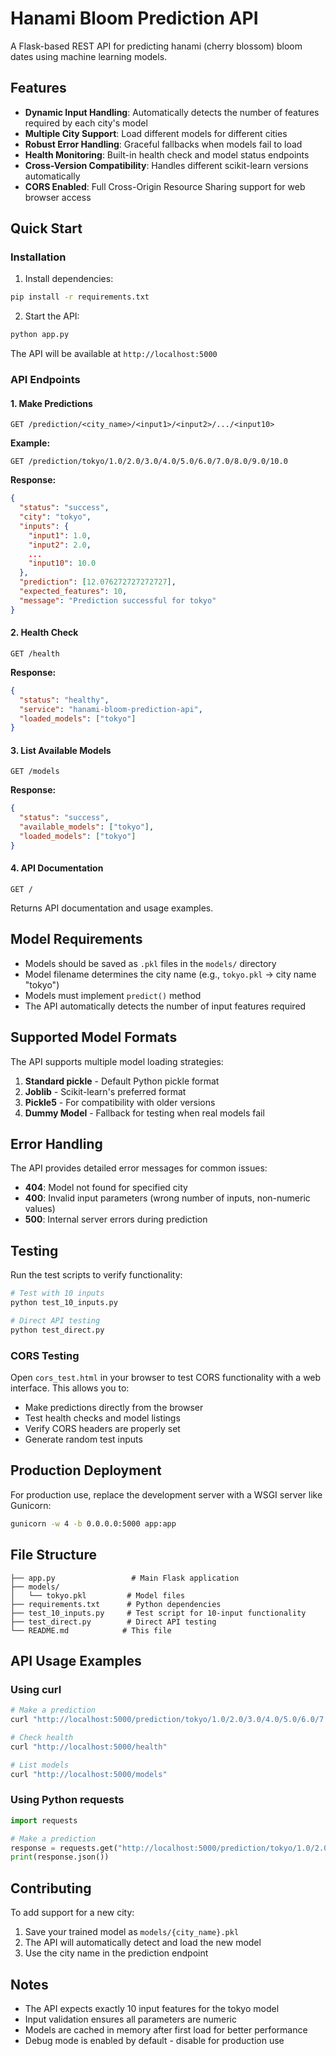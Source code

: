 # Hanami Bloom Prediction API

A Flask-based REST API for predicting hanami (cherry blossom) bloom dates using machine learning models.

## Features

- **Dynamic Input Handling**: Automatically detects the number of features required by each city's model
- **Multiple City Support**: Load different models for different cities
- **Robust Error Handling**: Graceful fallbacks when models fail to load
- **Health Monitoring**: Built-in health check and model status endpoints
- **Cross-Version Compatibility**: Handles different scikit-learn versions automatically
- **CORS Enabled**: Full Cross-Origin Resource Sharing support for web browser access

## Quick Start

### Installation

1. Install dependencies:
```bash
pip install -r requirements.txt
```

2. Start the API:
```bash
python app.py
```

The API will be available at `http://localhost:5000`

### API Endpoints

#### 1. Make Predictions
```
GET /prediction/<city_name>/<input1>/<input2>/.../<input10>
```

**Example:**
```
GET /prediction/tokyo/1.0/2.0/3.0/4.0/5.0/6.0/7.0/8.0/9.0/10.0
```

**Response:**
```json
{
  "status": "success",
  "city": "tokyo",
  "inputs": {
    "input1": 1.0,
    "input2": 2.0,
    ...
    "input10": 10.0
  },
  "prediction": [12.076272727272727],
  "expected_features": 10,
  "message": "Prediction successful for tokyo"
}
```

#### 2. Health Check
```
GET /health
```

**Response:**
```json
{
  "status": "healthy",
  "service": "hanami-bloom-prediction-api",
  "loaded_models": ["tokyo"]
}
```

#### 3. List Available Models
```
GET /models
```

**Response:**
```json
{
  "status": "success",
  "available_models": ["tokyo"],
  "loaded_models": ["tokyo"]
}
```

#### 4. API Documentation
```
GET /
```

Returns API documentation and usage examples.

## Model Requirements

- Models should be saved as `.pkl` files in the `models/` directory
- Model filename determines the city name (e.g., `tokyo.pkl` → city name "tokyo")
- Models must implement `predict()` method
- The API automatically detects the number of input features required

## Supported Model Formats

The API supports multiple model loading strategies:
1. **Standard pickle** - Default Python pickle format
2. **Joblib** - Scikit-learn's preferred format
3. **Pickle5** - For compatibility with older versions
4. **Dummy Model** - Fallback for testing when real models fail

## Error Handling

The API provides detailed error messages for common issues:

- **404**: Model not found for specified city
- **400**: Invalid input parameters (wrong number of inputs, non-numeric values)
- **500**: Internal server errors during prediction

## Testing

Run the test scripts to verify functionality:

```bash
# Test with 10 inputs
python test_10_inputs.py

# Direct API testing
python test_direct.py
```

### CORS Testing

Open `cors_test.html` in your browser to test CORS functionality with a web interface. This allows you to:
- Make predictions directly from the browser
- Test health checks and model listings
- Verify CORS headers are properly set
- Generate random test inputs

## Production Deployment

For production use, replace the development server with a WSGI server like Gunicorn:

```bash
gunicorn -w 4 -b 0.0.0.0:5000 app:app
```

## File Structure

```
├── app.py                 # Main Flask application
├── models/
│   └── tokyo.pkl         # Model files
├── requirements.txt      # Python dependencies
├── test_10_inputs.py     # Test script for 10-input functionality
├── test_direct.py        # Direct API testing
└── README.md            # This file
```

## API Usage Examples

### Using curl
```bash
# Make a prediction
curl "http://localhost:5000/prediction/tokyo/1.0/2.0/3.0/4.0/5.0/6.0/7.0/8.0/9.0/10.0"

# Check health
curl "http://localhost:5000/health"

# List models
curl "http://localhost:5000/models"
```

### Using Python requests
```python
import requests

# Make a prediction
response = requests.get("http://localhost:5000/prediction/tokyo/1.0/2.0/3.0/4.0/5.0/6.0/7.0/8.0/9.0/10.0")
print(response.json())
```

## Contributing

To add support for a new city:
1. Save your trained model as `models/{city_name}.pkl`
2. The API will automatically detect and load the new model
3. Use the city name in the prediction endpoint

## Notes

- The API expects exactly 10 input features for the tokyo model
- Input validation ensures all parameters are numeric
- Models are cached in memory after first load for better performance
- Debug mode is enabled by default - disable for production use